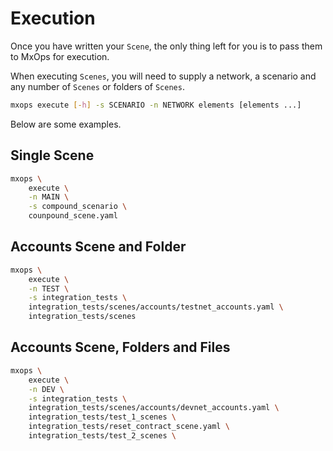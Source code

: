 # Execution

Once you have written your `Scene`, the only thing left for you is to pass them to MxOps for execution.

When executing `Scenes`, you will need to supply a network, a scenario and any number of `Scenes` or folders of `Scenes`.

```bash
mxops execute [-h] -s SCENARIO -n NETWORK elements [elements ...]
```

Below are some examples.

## Single Scene

```bash
mxops \
    execute \
    -n MAIN \
    -s compound_scenario \
    counpound_scene.yaml
```

## Accounts Scene and Folder

```bash
mxops \
    execute \
    -n TEST \
    -s integration_tests \
    integration_tests/scenes/accounts/testnet_accounts.yaml \
    integration_tests/scenes
```

## Accounts Scene, Folders and Files

```bash
mxops \
    execute \
    -n DEV \
    -s integration_tests \
    integration_tests/scenes/accounts/devnet_accounts.yaml \
    integration_tests/test_1_scenes \
    integration_tests/reset_contract_scene.yaml \
    integration_tests/test_2_scenes \
```
